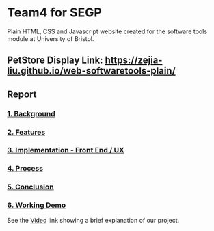 # Team4 for SEGP
  
Plain HTML, CSS and Javascript  website created for the software tools module at University of Bristol.
## PetStore Display Link: https://zejia-liu.github.io/web-softwaretools-plain/

## **Report**

### [1. Background](report/.md)


### [2. Features](report/.md)


### [3. Implementation - Front End / UX](report/Implementation.md)


### [4. Process](report/.md)


### [5. Conclusion](report/Conclusion.md)


### [6. Working Demo](report/.md)

See the [Video](https://) link showing a brief explanation of our project. 